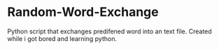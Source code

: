 # Random-Word-Exchange
Python script that exchanges predifened word into an text file.
Created while i got bored and learning python.
